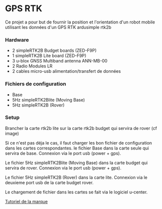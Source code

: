 # GPS RTK

Ce projet a pour but de fournir la position et l'orientation d'un robot mobile utilisant les données d'un GPS RTK ardusimple rtk2b

### Hardware

* 2 simpleRTK2B Budget boards (ZED-F9P)
* 1 simpleRTK2B Lite board (ZED-F9P)
* 3 u-blox GNSS Multiband antenna ANN-MB-00
* 2 Radio Modules LR
* 2 cables micro-usb alimentation/transfert de données

### Fichiers de configuration

* Base
* 5Hz simpleRTK2Blite (Moving Base)
* 5Hz simpleRTK2B (Rover)

### Setup
Brancher la carte rtk2b lite sur la carte rtk2b budget qui servira de rover (cf image) 

Si ce n'est pas déja le cas, il faut charger les bon fichier de configuration dans les cartes correspondantes.
le fichier Base dans la carte seule qui servira de base. Connexion via le port usb (power + gps).

Le fichier 5Hz simpleRTK2Blite (Moving Base) dans la carte budget qui servira de rover.  Connexion via le port usb (power + gps).

Le fichier 5Hz simpleRTK2B (Rover) dans la carte lite. Connexion via le deuxieme port usb de la carte budget rover.

Le chargement de fichier dans les cartes se fait via le logiciel u-center.

[Tutoriel de la marque](https://www.ardusimple.com/configuration-files/)
